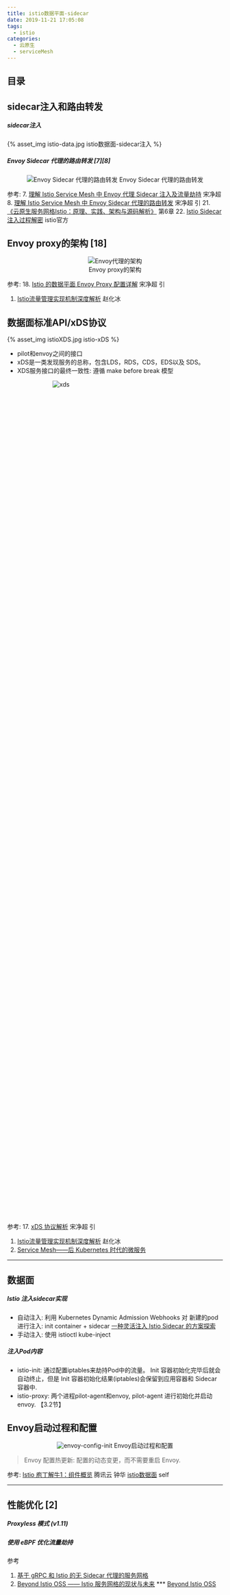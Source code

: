 ```yaml
---
title: istio数据平面-sidecar
date: 2019-11-21 17:05:08
tags:
  - istio
categories: 
  - 云原生
  - serviceMesh  
---
```


<p></p>
<!-- more -->

## 目录
<!-- toc -->

##  sidecar注入和路由转发
##### sidecar注入
{% asset_img  istio-data.jpg  istio数据面-sidecar注入 %}

##### Envoy Sidecar 代理的路由转发 [7][8]
<div style="text-align: center;">

![Envoy Sidecar 代理的路由转发](https://user-images.githubusercontent.com/5608425/64623499-a50fea80-d41b-11e9-9524-6d834fd45d88.jpg)  Envoy Sidecar 代理的路由转发
</div>

参考:
7. [理解 Istio Service Mesh 中 Envoy 代理 Sidecar 注入及流量劫持](https://jimmysong.io/posts/envoy-sidecar-injection-in-istio-service-mesh-deep-dive/)  宋净超
8. [理解 Istio Service Mesh 中 Envoy Sidecar 代理的路由转发](http://www.servicemesher.com/blog/envoy-sidecar-routing-of-istio-service-mesh-deep-dive/)  宋净超  引
21. [《云原生服务网格Istio：原理、实践、架构与源码解析》](https://item.jd.com/12538407.html) 第6章
22. [Istio Sidecar 注入过程解密](https://preliminary.istio.io/zh/blog/2019/data-plane-setup/) istio官方

##  Envoy proxy的架构 [18]
<div style="text-align: center;">

![Envoy代理的架构](https://user-images.githubusercontent.com/5608425/64623492-a3462700-d41b-11e9-8e2b-6fc0b05d8c5d.jpg)  
Envoy proxy的架构

</div>

参考:
18. [Istio 的数据平面 Envoy Proxy 配置详解](https://www.servicemesher.com/blog/envoy-proxy-config-deep-dive/)  宋净超 引
1. [Istio流量管理实现机制深度解析](https://zhaohuabing.com/post/2018-09-25-istio-traffic-management-impl-intro/)  赵化冰

##  数据面标准API/xDS协议
{% asset_img  istioXDS.jpg  istio-xDS %}

+ pilot和envoy之间的接口
+ xDS是一类发现服务的总称，包含LDS，RDS，CDS，EDS以及 SDS。
+ XDS服务接口的最终一致性: 遵循 make before break 模型

<div style="text-align: center; width: 50%; height: 50%">

![xds](https://user-images.githubusercontent.com/5608425/69417029-dded0980-0d52-11ea-96a1-4c14e08aadf8.jpg)
</div>

参考:
17. [xDS 协议解析](https://jimmysong.io/istio-handbook/concepts/envoy-xds-protocol.html)  宋净超  引
1. [Istio流量管理实现机制深度解析](https://zhaohuabing.com/post/2018-09-25-istio-traffic-management-impl-intro/)  赵化冰
2. [Service Mesh——后 Kubernetes 时代的微服务](https://www.servicemesher.com/blog/service-mesh-the-microservices-in-post-kubernetes-era/)


---


## 数据面
##### Istio 注入sidecar实现
+ 自动注入: 利用 Kubernetes Dynamic Admission Webhooks 对 新建的pod 进行注入: init container + sidecar
  [一种灵活注入 Istio Sidecar 的方案探索](https://cloudnative.to/blog/istio-sidecar-injection-method/)
+ 手动注入: 使用 istioctl kube-inject

##### 注入Pod内容
+ istio-init: 
   通过配置iptables来劫持Pod中的流量。
   Init 容器初始化完毕后就会自动终止，但是 Init 容器初始化结果(iptables)会保留到应用容器和 Sidecar 容器中.
+ istio-proxy: 
   两个进程pilot-agent和envoy, pilot-agent 进行初始化并启动envoy. 【3.2节】

## Envoy启动过程和配置
<div style="text-align: center;">

![envoy-config-init](https://user-images.githubusercontent.com/5608425/69950671-b81feb80-152e-11ea-96ba-6261b7f4c09f.png)
Envoy启动过程和配置
</div>

> Envoy 配置热更新: 配置的动态变更，而不需要重启 Envoy.

参考:
[Istio 庖丁解牛1：组件概览](https://mp.weixin.qq.com/s/VwqxrZsVmn4a5PcVckaLxA)  腾讯云 钟华
[istio数据面](../../../../2019/11/21/istioDataplane/) self

-----
## 性能优化 [2]
##### Proxyless 模式  (v1.11)

##### 使用 eBPF 优化流量劫持

参考
1. [基于 gRPC 和 Istio 的无 Sidecar 代理的服务网格](https://zhuanlan.zhihu.com/p/437194208)
2. [Beyond Istio OSS —— Istio 服务网格的现状与未来](https://jimmysong.io/blog/beyond-istio-oss/#performance-optimizing) ***
   [Beyond Istio OSS](https://docs.qq.com/pdf/DRWxETHNDZmRsS0l5?)








